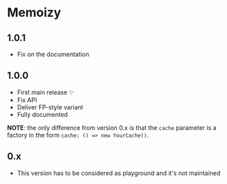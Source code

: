 # Memoizy

## 1.0.1
  - Fix on the documentation

## 1.0.0
  - First main release ✨
  - Fix API
  - Deliver FP-style variant
  - Fully documented

**NOTE**: the only difference from version 0.x is that the `cache` parameter is a factory in the
form `cache: () => new YourCache()`.

## 0.x
  - This version has to be considered as playground and it's not maintained
